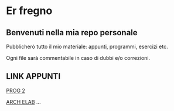 # Er fregno
## Benvenuti nella mia repo personale

Pubblicherò tutto il mio materiale: appunti, programmi, esercizi etc.

Ogni file sarà commentabile in caso di dubbi e/o correzioni.

## LINK APPUNTI
[PROG 2](https://docs.google.com/document/d/1HgSItuF_dtx4Uf8tVKB-kT5dRAEclo5WALI2UsVFs5A/)

[ARCH ELAB](https://docs.google.com/document/d/1CVY9kO64jYGJ1sEM_ONlc-DGv0lMOvjYKfM5P2io1xI)
...
